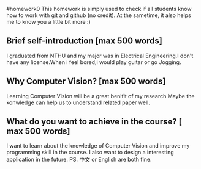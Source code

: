 #homework0
This homework is simply used to check if all students know how to work with git and github (no credit).
At the sametime, it also helps me to know you a little bit more :)

## Brief self-introduction [max 500 words]
I graduated from NTHU and my major was in Electrical Engineering.I don't have any license.When i feel bored,i would play guitar or go Jogging.
## Why Computer Vision? [max 500 words]
Learning Computer Vision will be a great benifit of my research.Maybe the konwledge can help us to understand related paper well.
## What do you want to achieve in the course? [ max 500 words]
I want to learn about the knowledge of Computer Vision and improve my programming skill in the course.
I also want to design a interesting application in the future.
PS. 中文 or English are both fine.
